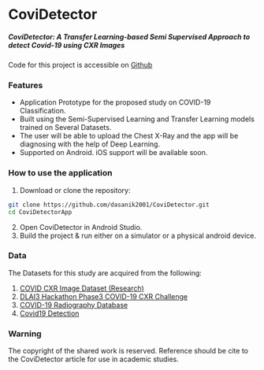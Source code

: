 
# CoviDetector
##### *CoviDetector: A Transfer Learning-based Semi Supervised Approach to detect Covid-19 using CXR Images*

Code for this project is accessible on [Github](https://github.com/dasanik2001/CoviDetector)

### Features
- Application Prototype for the proposed study on COVID-19 Classification. 
- Built using the Semi-Supervised Learning and Transfer Learning models trained on Several Datasets.
- The user will be able to upload the Chest X-Ray and the app will be diagnosing with the help of Deep Learning. 
- Supported on Android. iOS support will be available soon. 

### How to use the application
1. Download or clone the repository:
```sh
git clone https://github.com/dasanik2001/CoviDetector.git
cd CoviDetectorApp
```
2. Open CoviDetector in Android Studio.
3. Build the project & run either on a simulator or a physical android device.

### Data
The Datasets for this study are acquired from the following:
1. [COVID CXR Image Dataset (Research)](https://www.kaggle.com/datasets/sid321axn/covid-cxr-image-dataset-research) 
2. [DLAI3 Hackathon Phase3 COVID-19 CXR Challenge](https://www.kaggle.com/datasets/jonathanchan/dlai3-hackathon-phase3-covid19-cxr-challenge) 
3. [COVID-19 Radiography Database](https://www.kaggle.com/datasets/tawsifurrahman/covid19-radiography-database) 
4. [Covid19 Detection](https://www.kaggle.com/datasets/donjon00/covid19-detection) 


### Warning
The copyright of the shared work is reserved. Reference should be cite to the CoviDetector article for use in academic studies.


